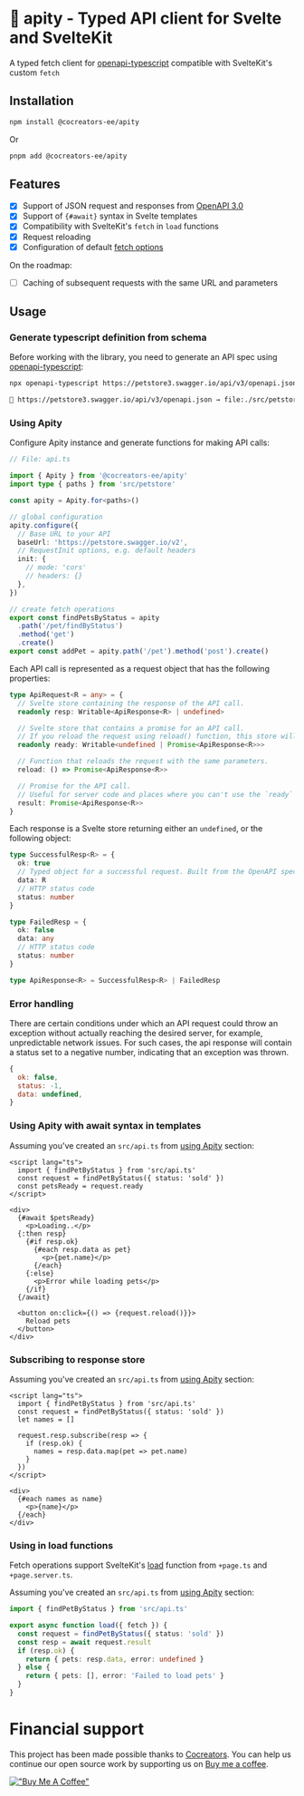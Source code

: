 # 📘️ apity - Typed API client for Svelte and SvelteKit

A typed fetch client for [openapi-typescript](https://github.com/drwpow/openapi-typescript) compatible with SvelteKit's custom `fetch`

## Installation

```bash
npm install @cocreators-ee/apity
```

Or

```bash
pnpm add @cocreators-ee/apity
```

## Features

- [x] Support of JSON request and responses from [OpenAPI 3.0](https://swagger.io/specification)
- [x] Support of `{#await}` syntax in Svelte templates
- [x] Compatibility with SvelteKit's `fetch` in `load` functions
- [x] Request reloading
- [x] Configuration of default [fetch options](https://developer.mozilla.org/en-US/docs/Web/API/fetch#parameters)

On the roadmap:

- [ ] Caching of subsequent requests with the same URL and parameters

## Usage

### Generate typescript definition from schema

Before working with the library, you need to generate an API spec using [openapi-typescript](https://www.npmjs.com/package/openapi-typescript):

```bash
npx openapi-typescript https://petstore3.swagger.io/api/v3/openapi.json --output src/petstore.ts

🚀 https://petstore3.swagger.io/api/v3/openapi.json → file:./src/petstore.ts [870ms]
```

### Using Apity

Configure Apity instance and generate functions for making API calls:

```ts
// File: api.ts

import { Apity } from '@cocreators-ee/apity'
import type { paths } from 'src/petstore'

const apity = Apity.for<paths>()

// global configuration
apity.configure({
  // Base URL to your API
  baseUrl: 'https://petstore.swagger.io/v2',
  // RequestInit options, e.g. default headers
  init: {
    // mode: 'cors'
    // headers: {}
  },
})

// create fetch operations
export const findPetsByStatus = apity
  .path('/pet/findByStatus')
  .method('get')
  .create()
export const addPet = apity.path('/pet').method('post').create()
```

Each API call is represented as a request object that has the following properties:

```typescript
type ApiRequest<R = any> = {
  // Svelte store containing the response of the API call.
  readonly resp: Writable<ApiResponse<R> | undefined>

  // Svelte store that contains a promise for an API call.
  // If you reload the request using reload() function, this store will be updated.
  readonly ready: Writable<undefined | Promise<ApiResponse<R>>>

  // Function that reloads the request with the same parameters.
  reload: () => Promise<ApiResponse<R>>

  // Promise for the API call.
  // Useful for server code and places where you can't use the `ready` store.
  result: Promise<ApiResponse<R>>
}
```

Each response is a Svelte store returning either an `undefined`, or the following object:

```ts
type SuccessfulResp<R> = {
  ok: true
  // Typed object for a successful request. Built from the OpenAPI spec
  data: R
  // HTTP status code
  status: number
}

type FailedResp = {
  ok: false
  data: any
  // HTTP status code
  status: number
}

type ApiResponse<R> = SuccessfulResp<R> | FailedResp
```

### Error handling

There are certain conditions under which an API request could throw an exception without
actually reaching the desired server, for example, unpredictable network issues. For such
cases, the api response will contain a status set to a negative number, indicating that
an exception was thrown.

```js
{
  ok: false,
  status: -1,
  data: undefined,
}
```

### Using Apity with await syntax in templates

Assuming you've created an `src/api.ts` from [using Apity](#using-apity) section:

```svelte
<script lang="ts">
  import { findPetByStatus } from 'src/api.ts'
  const request = findPetByStatus({ status: 'sold' })
  const petsReady = request.ready
</script>

<div>
  {#await $petsReady}
    <p>Loading..</p>
  {:then resp}
    {#if resp.ok}
      {#each resp.data as pet}
        <p>{pet.name}</p>
      {/each}
    {:else}
      <p>Error while loading pets</p>
    {/if}
  {/await}

  <button on:click={() => {request.reload()}}>
    Reload pets
  </button>
</div>
```

### Subscribing to response store

Assuming you've created an `src/api.ts` from [using Apity](#using-apity) section:

```svelte
<script lang="ts">
  import { findPetByStatus } from 'src/api.ts'
  const request = findPetByStatus({ status: 'sold' })
  let names = []

  request.resp.subscribe(resp => {
    if (resp.ok) {
      names = resp.data.map(pet => pet.name)
    }
  })
</script>

<div>
  {#each names as name}
    <p>{name}</p>
  {/each}
</div>
```

### Using in load functions

Fetch operations support SvelteKit's [load](https://kit.svelte.dev/docs/load#making-fetch-requests) function from `+page.ts` and `+page.server.ts`.

Assuming you've created an `src/api.ts` from [using Apity](#using-apity) section:

```ts
import { findPetByStatus } from 'src/api.ts'

export async function load({ fetch }) {
  const request = findPetByStatus({ status: 'sold' })
  const resp = await request.result
  if (resp.ok) {
    return { pets: resp.data, error: undefined }
  } else {
    return { pets: [], error: 'Failed to load pets' }
  }
}
```

# Financial support

This project has been made possible thanks to [Cocreators](https://cocreators.ee). You can help us continue our open source work by supporting us on [Buy me a coffee](https://www.buymeacoffee.com/cocreators).

[!["Buy Me A Coffee"](https://www.buymeacoffee.com/assets/img/custom_images/orange_img.png)](https://www.buymeacoffee.com/cocreators)
